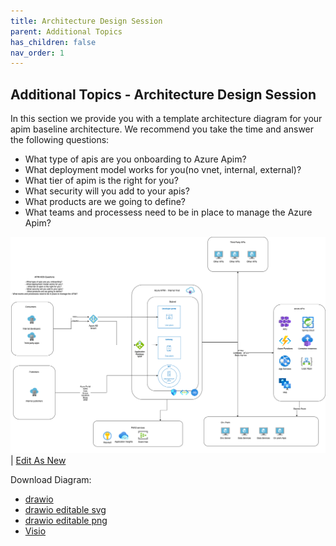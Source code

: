 ```yaml
---
title: Architecture Design Session
parent: Additional Topics
has_children: false
nav_order: 1
---
```



## Additional Topics - Architecture Design Session

In this section we provide you with a template architecture diagram for your apim baseline architecture. We recommend you take the time and answer the following questions:

- What type of apis are you onboarding to Azure Apim?   
- What deployment model works for you(no vnet, internal, external)?  
- What tier of apim is the right for you?  
- What security will you add to your apis? 
- What products are we going to define? 
- What teams and processess need to be in place to manage the Azure Apim?

![](../../assets/images/apim-architecture-design-session-v2.png)
| <a href="https://app.diagrams.net/#Uhttps%3A%2F%2Fraw.githubusercontent.com%2FAzure%2Fapim-lab%2Fmain%2Fassets%2Fdiagrams%2FapimADSv2.drawio" target="_blank">Edit As New</a> 

Download Diagram:
- [drawio](../../assets/diagrams/apimADSv2.drawio)
- [drawio editable svg](../../assets/diagrams/apimADSv2.svg)
- [drawio editable png](../../assets/diagrams/apimADSv2.png)
- [Visio](../../assets/diagrams/apimADSv2.vsdx)
